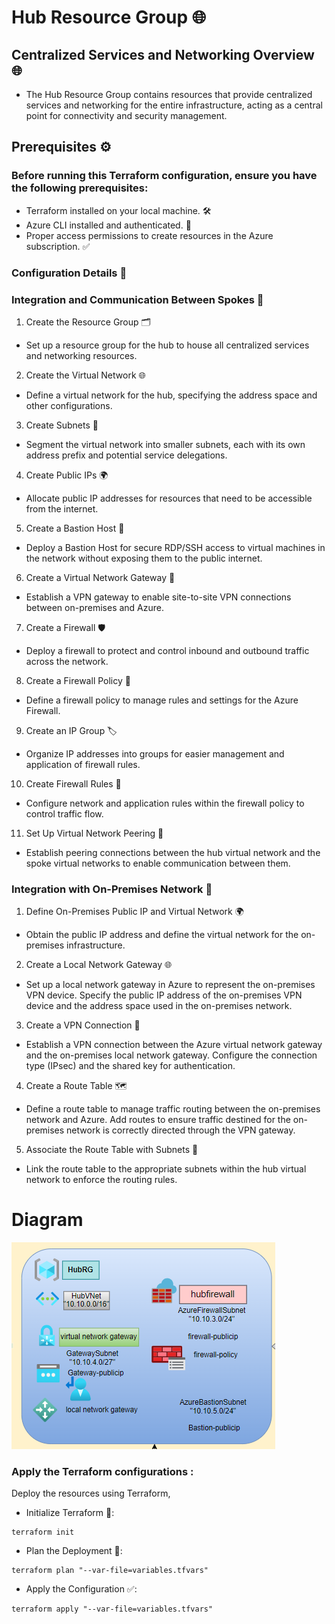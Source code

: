 # Hub Resource Group 🌐

## Centralized Services and Networking Overview 🌐
- The Hub Resource Group contains resources that provide centralized services and networking for the entire infrastructure, acting as a central point for connectivity and security management.

## Prerequisites ⚙️
### Before running this Terraform configuration, ensure you have the following prerequisites:

- Terraform installed on your local machine. 🛠️
- Azure CLI installed and authenticated. 🔑
- Proper access permissions to create resources in the Azure subscription. ✅
### Configuration Details 📝
### Integration and Communication Between Spokes 🔗
1. Create the Resource Group 🗂️
- Set up a resource group for the hub to house all centralized services and networking resources.

2. Create the Virtual Network 🌐
- Define a virtual network for the hub, specifying the address space and other configurations.

3. Create Subnets 🧩
- Segment the virtual network into smaller subnets, each with its own address prefix and potential service delegations.

4. Create Public IPs 🌍
- Allocate public IP addresses for resources that need to be accessible from the internet.

5. Create a Bastion Host 🔐
- Deploy a Bastion Host for secure RDP/SSH access to virtual machines in the network without exposing them to the public internet.

6. Create a Virtual Network Gateway 🔗
- Establish a VPN gateway to enable site-to-site VPN connections between on-premises and Azure.

7. Create a Firewall 🛡️
- Deploy a firewall to protect and control inbound and outbound traffic across the network.

8. Create a Firewall Policy 📜
- Define a firewall policy to manage rules and settings for the Azure Firewall.

9. Create an IP Group 🏷️
- Organize IP addresses into groups for easier management and application of firewall rules.

10. Create Firewall Rules 🔧
- Configure network and application rules within the firewall policy to control traffic flow.

11. Set Up Virtual Network Peering 🔄
- Establish peering connections between the hub virtual network and the spoke virtual networks to enable communication between them.

### Integration with On-Premises Network 🏢
1. Define On-Premises Public IP and Virtual Network 🌍
- Obtain the public IP address and define the virtual network for the on-premises infrastructure.

2. Create a Local Network Gateway 🌐
- Set up a local network gateway in Azure to represent the on-premises VPN device. Specify the public IP address of the on-premises VPN device and the address space used in the on-premises network.

3. Create a VPN Connection 🔗
- Establish a VPN connection between the Azure virtual network gateway and the on-premises local network gateway. Configure the connection type (IPsec) and the shared key for authentication.

4. Create a Route Table 🗺️
- Define a route table to manage traffic routing between the on-premises network and Azure. Add routes to ensure traffic destined for the on-premises network is correctly directed through the VPN gateway.

5. Associate the Route Table with Subnets 🔗
- Link the route table to the appropriate subnets within the hub virtual network to enforce the routing rules.


# Diagram
![On_Premises](Images/hub.png)

### Apply the Terraform configurations :
Deploy the resources using Terraform,
- Initialize Terraform 🔄:
```
terraform init
```
- Plan the Deployment 📝:

```
terraform plan "--var-file=variables.tfvars"
```
- Apply the Configuration ✅:
```
terraform apply "--var-file=variables.tfvars"
```